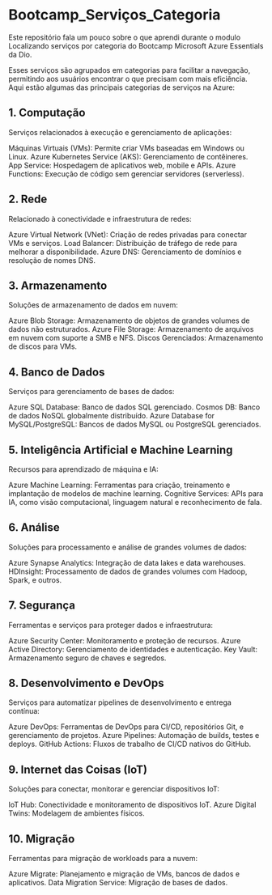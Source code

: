 # Bootcamp_Serviços_Categoria
Este repositório fala um pouco sobre o que aprendi durante o modulo Localizando serviços por categoria do Bootcamp Microsoft Azure Essentials da Dio.

 Esses serviços são agrupados em categorias para facilitar a navegação, permitindo aos usuários encontrar o que precisam com mais eficiência. Aqui estão algumas das principais categorias de serviços na Azure:

## 1. Computação
Serviços relacionados à execução e gerenciamento de aplicações:

Máquinas Virtuais (VMs): Permite criar VMs baseadas em Windows ou Linux.
Azure Kubernetes Service (AKS): Gerenciamento de contêineres.
App Service: Hospedagem de aplicativos web, mobile e APIs.
Azure Functions: Execução de código sem gerenciar servidores (serverless).
## 2. Rede
Relacionado à conectividade e infraestrutura de redes:

Azure Virtual Network (VNet): Criação de redes privadas para conectar VMs e serviços.
Load Balancer: Distribuição de tráfego de rede para melhorar a disponibilidade.
Azure DNS: Gerenciamento de domínios e resolução de nomes DNS.
## 3. Armazenamento
Soluções de armazenamento de dados em nuvem:

Azure Blob Storage: Armazenamento de objetos de grandes volumes de dados não estruturados.
Azure File Storage: Armazenamento de arquivos em nuvem com suporte a SMB e NFS.
Discos Gerenciados: Armazenamento de discos para VMs.
## 4. Banco de Dados
Serviços para gerenciamento de bases de dados:

Azure SQL Database: Banco de dados SQL gerenciado.
Cosmos DB: Banco de dados NoSQL globalmente distribuído.
Azure Database for MySQL/PostgreSQL: Bancos de dados MySQL ou PostgreSQL gerenciados.
## 5. Inteligência Artificial e Machine Learning
Recursos para aprendizado de máquina e IA:

Azure Machine Learning: Ferramentas para criação, treinamento e implantação de modelos de machine learning.
Cognitive Services: APIs para IA, como visão computacional, linguagem natural e reconhecimento de fala.
## 6. Análise
Soluções para processamento e análise de grandes volumes de dados:

Azure Synapse Analytics: Integração de data lakes e data warehouses.
HDInsight: Processamento de dados de grandes volumes com Hadoop, Spark, e outros.
## 7. Segurança
Ferramentas e serviços para proteger dados e infraestrutura:

Azure Security Center: Monitoramento e proteção de recursos.
Azure Active Directory: Gerenciamento de identidades e autenticação.
Key Vault: Armazenamento seguro de chaves e segredos.
## 8. Desenvolvimento e DevOps
Serviços para automatizar pipelines de desenvolvimento e entrega contínua:

Azure DevOps: Ferramentas de DevOps para CI/CD, repositórios Git, e gerenciamento de projetos.
Azure Pipelines: Automação de builds, testes e deploys.
GitHub Actions: Fluxos de trabalho de CI/CD nativos do GitHub.
## 9. Internet das Coisas (IoT)
Soluções para conectar, monitorar e gerenciar dispositivos IoT:

IoT Hub: Conectividade e monitoramento de dispositivos IoT.
Azure Digital Twins: Modelagem de ambientes físicos.
## 10. Migração
Ferramentas para migração de workloads para a nuvem:

Azure Migrate: Planejamento e migração de VMs, bancos de dados e aplicativos.
Data Migration Service: Migração de bases de dados.
